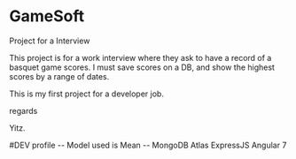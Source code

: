 # GameSoft
Project for a Interview


This project is for a work interview where they ask to have a record of a basquet game scores.
I must save scores on a DB, and show the highest scores by a range of dates.


This is my first project for a developer job.


regards 

Yitz.

#DEV profile
-- Model used is Mean --
MongoDB Atlas
ExpressJS
Angular 7